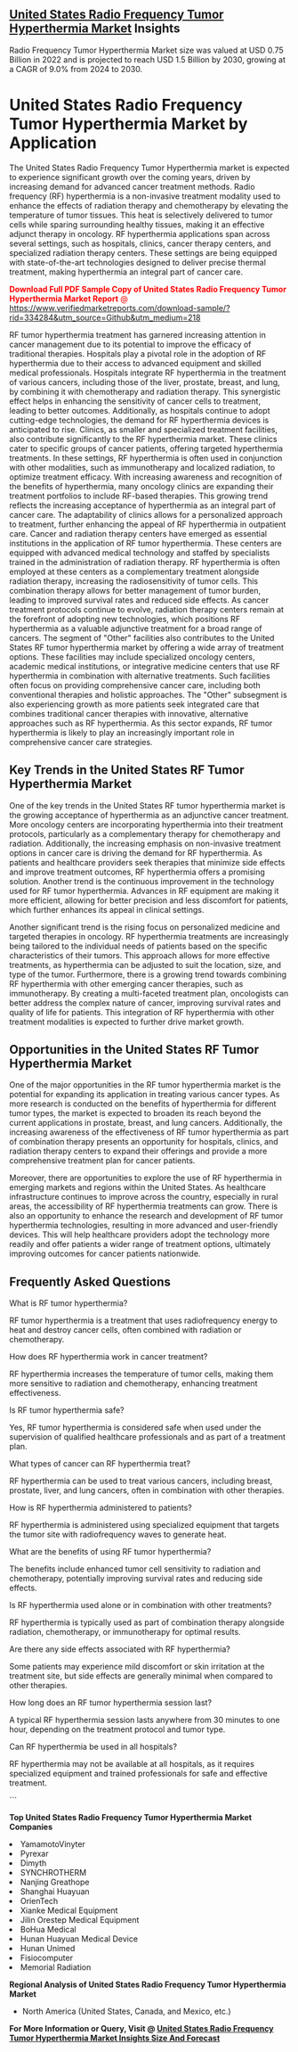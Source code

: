 <h2><a href="https://www.verifiedmarketreports.com/download-sample/?rid=334284&amp;utm_source=Github&amp;utm_medium=218" target="_blank">United States Radio Frequency Tumor Hyperthermia Market</a> Insights</h2><p>Radio Frequency Tumor Hyperthermia Market size was valued at USD 0.75 Billion in 2022 and is projected to reach USD 1.5 Billion by 2030, growing at a CAGR of 9.0% from 2024 to 2030.</p><p> <h1>United States Radio Frequency Tumor Hyperthermia Market by Application</h1> <p>The United States Radio Frequency Tumor Hyperthermia market is expected to experience significant growth over the coming years, driven by increasing demand for advanced cancer treatment methods. Radio frequency (RF) hyperthermia is a non-invasive treatment modality used to enhance the effects of radiation therapy and chemotherapy by elevating the temperature of tumor tissues. This heat is selectively delivered to tumor cells while sparing surrounding healthy tissues, making it an effective adjunct therapy in oncology. RF hyperthermia applications span across several settings, such as hospitals, clinics, cancer therapy centers, and specialized radiation therapy centers. These settings are being equipped with state-of-the-art technologies designed to deliver precise thermal treatment, making hyperthermia an integral part of cancer care. <p><span class=""><span style="color: #ff0000;"><strong>Download Full PDF Sample Copy of United States Radio Frequency Tumor Hyperthermia Market Report</strong> @ </span><a href="https://www.verifiedmarketreports.com/download-sample/?rid=334284&amp;utm_source=Github&amp;utm_medium=218" target="_blank">https://www.verifiedmarketreports.com/download-sample/?rid=334284&amp;utm_source=Github&amp;utm_medium=218</a></span></p> RF tumor hyperthermia treatment has garnered increasing attention in cancer management due to its potential to improve the efficacy of traditional therapies. Hospitals play a pivotal role in the adoption of RF hyperthermia due to their access to advanced equipment and skilled medical professionals. Hospitals integrate RF hyperthermia in the treatment of various cancers, including those of the liver, prostate, breast, and lung, by combining it with chemotherapy and radiation therapy. This synergistic effect helps in enhancing the sensitivity of cancer cells to treatment, leading to better outcomes. Additionally, as hospitals continue to adopt cutting-edge technologies, the demand for RF hyperthermia devices is anticipated to rise. Clinics, as smaller and specialized treatment facilities, also contribute significantly to the RF hyperthermia market. These clinics cater to specific groups of cancer patients, offering targeted hyperthermia treatments. In these settings, RF hyperthermia is often used in conjunction with other modalities, such as immunotherapy and localized radiation, to optimize treatment efficacy. With increasing awareness and recognition of the benefits of hyperthermia, many oncology clinics are expanding their treatment portfolios to include RF-based therapies. This growing trend reflects the increasing acceptance of hyperthermia as an integral part of cancer care. The adaptability of clinics allows for a personalized approach to treatment, further enhancing the appeal of RF hyperthermia in outpatient care. Cancer and radiation therapy centers have emerged as essential institutions in the application of RF tumor hyperthermia. These centers are equipped with advanced medical technology and staffed by specialists trained in the administration of radiation therapy. RF hyperthermia is often employed at these centers as a complementary treatment alongside radiation therapy, increasing the radiosensitivity of tumor cells. This combination therapy allows for better management of tumor burden, leading to improved survival rates and reduced side effects. As cancer treatment protocols continue to evolve, radiation therapy centers remain at the forefront of adopting new technologies, which positions RF hyperthermia as a valuable adjunctive treatment for a broad range of cancers. The segment of "Other" facilities also contributes to the United States RF tumor hyperthermia market by offering a wide array of treatment options. These facilities may include specialized oncology centers, academic medical institutions, or integrative medicine centers that use RF hyperthermia in combination with alternative treatments. Such facilities often focus on providing comprehensive cancer care, including both conventional therapies and holistic approaches. The "Other" subsegment is also experiencing growth as more patients seek integrated care that combines traditional cancer therapies with innovative, alternative approaches such as RF hyperthermia. As this sector expands, RF tumor hyperthermia is likely to play an increasingly important role in comprehensive cancer care strategies. <h2>Key Trends in the United States RF Tumor Hyperthermia Market</h2> <p>One of the key trends in the United States RF tumor hyperthermia market is the growing acceptance of hyperthermia as an adjunctive cancer treatment. More oncology centers are incorporating hyperthermia into their treatment protocols, particularly as a complementary therapy for chemotherapy and radiation. Additionally, the increasing emphasis on non-invasive treatment options in cancer care is driving the demand for RF hyperthermia. As patients and healthcare providers seek therapies that minimize side effects and improve treatment outcomes, RF hyperthermia offers a promising solution. Another trend is the continuous improvement in the technology used for RF tumor hyperthermia. Advances in RF equipment are making it more efficient, allowing for better precision and less discomfort for patients, which further enhances its appeal in clinical settings. <p>Another significant trend is the rising focus on personalized medicine and targeted therapies in oncology. RF hyperthermia treatments are increasingly being tailored to the individual needs of patients based on the specific characteristics of their tumors. This approach allows for more effective treatments, as hyperthermia can be adjusted to suit the location, size, and type of the tumor. Furthermore, there is a growing trend towards combining RF hyperthermia with other emerging cancer therapies, such as immunotherapy. By creating a multi-faceted treatment plan, oncologists can better address the complex nature of cancer, improving survival rates and quality of life for patients. This integration of RF hyperthermia with other treatment modalities is expected to further drive market growth. <h2>Opportunities in the United States RF Tumor Hyperthermia Market</h2> <p>One of the major opportunities in the RF tumor hyperthermia market is the potential for expanding its application in treating various cancer types. As more research is conducted on the benefits of hyperthermia for different tumor types, the market is expected to broaden its reach beyond the current applications in prostate, breast, and lung cancers. Additionally, the increasing awareness of the effectiveness of RF tumor hyperthermia as part of combination therapy presents an opportunity for hospitals, clinics, and radiation therapy centers to expand their offerings and provide a more comprehensive treatment plan for cancer patients. <p>Moreover, there are opportunities to explore the use of RF hyperthermia in emerging markets and regions within the United States. As healthcare infrastructure continues to improve across the country, especially in rural areas, the accessibility of RF hyperthermia treatments can grow. There is also an opportunity to enhance the research and development of RF tumor hyperthermia technologies, resulting in more advanced and user-friendly devices. This will help healthcare providers adopt the technology more readily and offer patients a wider range of treatment options, ultimately improving outcomes for cancer patients nationwide. <h2>Frequently Asked Questions</h2> <p>What is RF tumor hyperthermia? </p> <p>RF tumor hyperthermia is a treatment that uses radiofrequency energy to heat and destroy cancer cells, often combined with radiation or chemotherapy.</p> <p>How does RF hyperthermia work in cancer treatment? </p> <p>RF hyperthermia increases the temperature of tumor cells, making them more sensitive to radiation and chemotherapy, enhancing treatment effectiveness.</p> <p>Is RF tumor hyperthermia safe? </p> <p>Yes, RF tumor hyperthermia is considered safe when used under the supervision of qualified healthcare professionals and as part of a treatment plan.</p> <p>What types of cancer can RF hyperthermia treat? </p> <p>RF hyperthermia can be used to treat various cancers, including breast, prostate, liver, and lung cancers, often in combination with other therapies.</p> <p>How is RF hyperthermia administered to patients? </p> <p>RF hyperthermia is administered using specialized equipment that targets the tumor site with radiofrequency waves to generate heat.</p> <p>What are the benefits of using RF tumor hyperthermia? </p> <p>The benefits include enhanced tumor cell sensitivity to radiation and chemotherapy, potentially improving survival rates and reducing side effects.</p> <p>Is RF hyperthermia used alone or in combination with other treatments? </p> <p>RF hyperthermia is typically used as part of combination therapy alongside radiation, chemotherapy, or immunotherapy for optimal results.</p> <p>Are there any side effects associated with RF hyperthermia? </p> <p>Some patients may experience mild discomfort or skin irritation at the treatment site, but side effects are generally minimal when compared to other therapies.</p> <p>How long does an RF tumor hyperthermia session last? </p> <p>A typical RF hyperthermia session lasts anywhere from 30 minutes to one hour, depending on the treatment protocol and tumor type.</p> <p>Can RF hyperthermia be used in all hospitals? </p> <p>RF hyperthermia may not be available at all hospitals, as it requires specialized equipment and trained professionals for safe and effective treatment.</p> ```</p><p><strong>Top United States Radio Frequency Tumor Hyperthermia Market Companies</strong></p><div data-test-id=""><p><li>YamamotoVinyter</li><li> Pyrexar</li><li> Dimyth</li><li> SYNCHROTHERM</li><li> Nanjing Greathope</li><li> Shanghai Huayuan</li><li> OrienTech</li><li> Xianke Medical Equipment</li><li> Jilin Orestep Medical Equipment</li><li> BoHua Medical</li><li> Hunan Huayuan Medical Device</li><li> Hunan Unimed</li><li> Fisiocomputer</li><li> Memorial Radiation</li></p><div><strong>Regional Analysis of&nbsp;United States Radio Frequency Tumor Hyperthermia Market</strong></div><ul><li dir="ltr"><p dir="ltr">North America&nbsp;(United States, Canada, and Mexico, etc.)</p></li></ul><p><strong>For More Information or Query, Visit @&nbsp;</strong><strong><a href="https://www.verifiedmarketreports.com/product/radio-frequency-tumor-hyperthermia-market/?utm_source=Github&amp;utm_medium=218" target="_blank">United States Radio Frequency Tumor Hyperthermia Market Insights Size And Forecast</a></strong></p></div>
